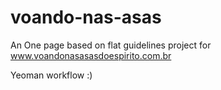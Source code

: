 voando-nas-asas
===============

An One page based on flat guidelines project for www.voandonasasasdoespirito.com.br

Yeoman workflow :)
